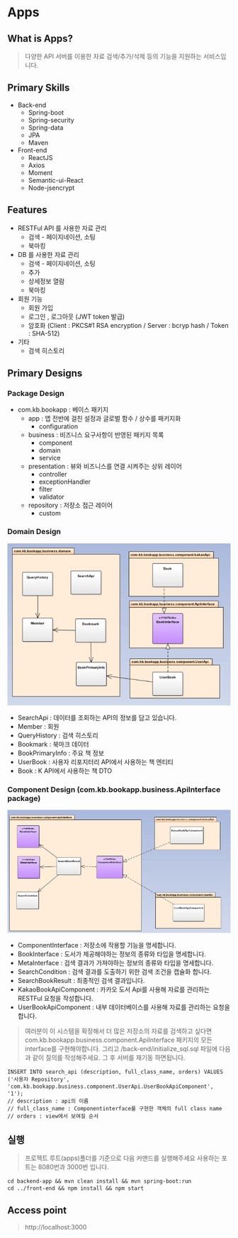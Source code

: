 # Apps

## What is Apps?
> 다양한 API 서버를 이용한 자료 검색/추가/삭제 등의 기능을 지원하는 서비스입니다.

## Primary Skills
* Back-end
    * Spring-boot
    * Spring-security
    * Spring-data
    * JPA
    * Maven
* Front-end
    * ReactJS
    * Axios
    * Moment
    * Semantic-ui-React
    * Node-jsencrypt

## Features
* RESTFul API 를 사용한 자료 관리
    * 검색 - 페이지네이션, 소팅
    * 북마킹
* DB 를 사용한 자료 관리
    * 검색 - 페이지네이션, 소팅
    * 추가
    * 상세정보 열람
    * 북마킹
* 회원 기능
    * 회원 가입
    * 로그인 , 로그아웃 (JWT token 발급)
    * 암호화 (Client : PKCS#1 RSA encryption / Server : bcryp hash / Token : SHA-512)
* 기타
    * 검색 히스토리

## Primary Designs
### Package Design
- com.kb.bookapp : 베이스 패키지
    - app : 앱 전반에 걸친 설정과 글로벌 함수 / 상수를 패키지화
        - configuration
    - business : 비즈니스 요구사항이 반영된 패키지 목록
        - component
        - domain
        - service
    - presentation : 뷰와 비즈니스를 연결 시켜주는 상위 레이어
        - controller
        - exceptionHandler
        - filter
        - validator
    - repository  : 저장소 접근 레이어
        - custom

### Domain Design
![Alt text](./readmedata/domain-diagram.PNG)
- SearchApi : 데이터를 조회하는 API의 정보를 담고 있습니다.
- Member : 회원
- QueryHistory : 검색 히스토리
- Bookmark : 북마크 데이터
- BookPrimaryInfo : 주요 책 정보
- UserBook : 사용자 리포지터리 API에서 사용하는 책 엔티티
- Book : K API에서 사용하는 책 DTO

### Component Design (com.kb.bookapp.business.ApiInterface package)
![Alt text](./readmedata/component-diagram.PNG)
- ComponentInterface : 저장소에 작용할 기능을 명세합니다.
- BookInterface : 도서가 제공해야하는 정보의 종류와 타입을 명세합니다.
- MetaInterface : 검색 결과가 가져야하는 정보의 종류와 타입을 명세합니다.
- SearchCondition : 검색 결과를 도출하기 위한 검색 조건을 캡슐화 합니다.
- SearchBookResult : 최종적인 검색 결과입니다.
- KakaoBookApiComponent : 카카오 도서 Api를 사용해 자료를 관리하는 RESTFul 요청을 작성합니다.
- UserBookApiComponent : 내부 데이터베이스를 사용해 자료를 관리하는 요청을 합니다.

> 여러분이 이 시스템을 확장해서 더 많은 저장소의 자료를 검색하고 싶다면 com.kb.bookapp.business.component.ApiInterface 패키지의 모든 interface를 구현해야합니다.
그리고 /back-end/initialize_sql.sql 파일에 다음과 같이 질의를 작성해주세요. 그 후 서버를 재기동 하면됩니다.

    INSERT INTO search_api (description, full_class_name, orders) VALUES ('사용자 Repository', 'com.kb.bookapp.business.component.UserApi.UserBookApiComponent', '1');
    // description : api의 이름
    // full_class_name : Componentinterface를 구현한 객체의 full class name
    // orders : view에서 보여질 순서


## 실행
> 프로젝트 루트(apps)폴더를 기준으로 다음 커맨드를 실행해주세요
> 사용하는 포트는 8080번과 3000번 입니다.

    cd backend-app && mvn clean install && mvn spring-boot:run
    cd ../front-end && npm install && npm start

## Access point
> http://localhost:3000